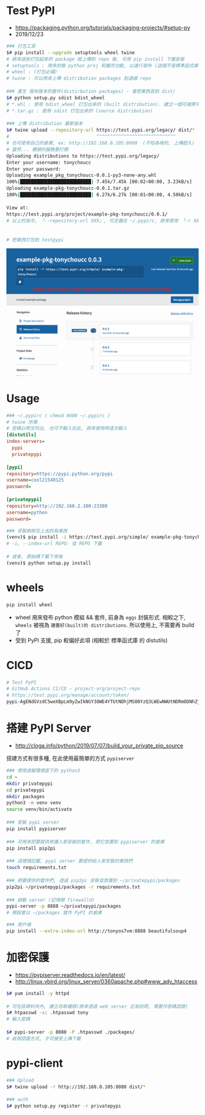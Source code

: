 # Test PyPI

- https://packaging.python.org/tutorials/packaging-projects/#setup-py
- 2019/12/23

```bash
### 打包工具
$# pip install --upgrade setuptools wheel twine
# 將來這些打包起來的 package 經上傳到 repo 後, 可用 pip install 下載安裝
# setuptools : 用來封裝 python proj 和擴充功能, 以進行發布 (這個不是標準函式庫的東西, 但比標準函式庫的 distutils 好多了!)
# wheel : (打包必備)
# twine : 可以用來上傳 distribution packages 到遠端 repo

### 產生 發布版本的套件(distirbution packages) - 會把東西丟到 dist/
$# python setup.py sdist bdist_wheel
# *.whl : 使用 bdist_wheel 打包出來的 (built distribution). 建立一個可被跨平台安裝的 wheel
# *.tar.gz : 使用 sdist 打包出來的 (source distribution)

### 上傳 distribution 最新版本
$# twine upload --repository-url https://test.pypi.org/legacy/ dist/*
#                                ^^^^^^^^^^^^^^^^^^^^^^^^^^^^^
# 也可使用自己的倉庫, ex: http://192.168.0.105:8080  (不知為啥的, 上傳超久)
# 當然... 裡頭的服務要打開
Uploading distributions to https://test.pypi.org/legacy/
Enter your username: tonychoucc
Enter your password:
Uploading example_pkg_tonychoucc-0.0.1-py3-none-any.whl
100%|██████████████████████████| 7.45k/7.45k [00:02<00:00, 3.23kB/s]
Uploading example-pkg-tonychoucc-0.0.1.tar.gz
100%|██████████████████████████| 6.27k/6.27k [00:01<00:00, 4.50kB/s]

View at:
https://test.pypi.org/project/example-pkg-tonychoucc/0.0.1/
# 以上的指令, 「--repository-url XXX」, 可定義在 ~/.pypirc, 將來使用 「-r XX」 來使用


# 把東西打包到 testpypi
```

![](./img/1223-testpypi.png)


# Usage

```ini
### ~/.pypirc ( chmod 0600 ~/.pypirc )
# twine 所需
# 密碼以明文列出, 也可不輸入在此, 將來使用時逐次輸入
[distutils]
index-servers=
  pypi
  privatepypi

[pypi]
repository=https://pypi.python.org/pypi
username=cool21540125
password=

[privatepypi]
repository=http://192.168.2.100:23380
username=python
password=
```

```bash
### 安裝剛剛包上去的鳥東西
(venv)$ pip install -i https://test.pypi.org/simple/ example-pkg-tonychoucc
# -i, --index-url REPO: 從 REPO 下載

# 或者, 原始碼下載下來後
(venv)$ python setup.py install
```


# wheels

```bash
pip install wheel
```

- wheel 用來發布 python 模組 && 套件, 前身為 `eggs` 封裝形式. 相較之下, `wheels` 被視為 `建置好(built)的 distributions`. 所以使用上, 不需要再 build 了
- 受到 PyPI 支援, pip 較偏好此項 (相較於 標準函式庫 的 distutils)




# CICD


```sh
# Test PyPI
# GitHub Actions CI/CD — project-org/project-repo
# https://test.pypi.org/manage/account/token/
pypi-AgENdGVzdC5weXBpLm9yZwIkNGY3OWE4YTUtNDhjMS00YzQ3LWEwNWUtNDRmODNhZjJkZGI1AAJHeyJwZXJtaXNzaW9ucyI6IHsicHJvamVjdHMiOiBbImV4YW1wbGUtcGtnLXRvbnljaG91Y2MiXX0sICJ2ZXJzaW9uIjogMX0AAAYg05LEBk5lQO3jEiLLtrLgN10d8bLt-dAZc-mtPf8o6vY
```



# 搭建 PyPI Server

- http://cloga.info/python/2019/07/07/build_your_private_pip_source

搭建方式有很多種, 在此使用最簡單的方式 `pypiserver`

```bash
### 使用虛擬環境底下的 python3
cd ~
mkdir privatepypi
cd privatepypi
mkdir packages
python3 -m venv venv
source venv/bin/activate

### 安裝 pypi server
pip install pypiserver

### 可用來把要提供來讓人家安裝的套件, 把它放置到 pypiserver 的倉庫
pip install pip2pi

### 這裡頭記載, pypi server 要提供給人家安裝的東西們
touch requirements.txt

### 把要提供的套件們, 透過 pip2pi 安裝並放置到 ~/privatepypi/packages
pip2pi ~/privatepypi/packages -r requirements.txt

### 啟動 server (記得開 firewalld)
pypi-server -p 8888 ~/privatepypi/packages
# 預設會以 ~/packages 當作 PyPI 的倉庫
```

```bash
### 用戶端
pip install --extra-index-url http://tonyos7vm:8888 beautifulsoup4
```


# 加密保護

- https://pypiserver.readthedocs.io/en/latest/
- http://linux.vbird.org/linux_server/0360apache.php#www_adv_htaccess

```bash
$# yum install -y httpd

# 可在該資料夾內, 建立存取權限(將來透過 web server 近來訪問, 需要作密碼認證)
$# htpasswd -sc .htpasswd tony
# 輸入密碼

$# pypi-server -p 8080 -P .htpasswd ./packages/
# 啟用認證方式, 才可接受上傳下載
```


# pypi-client

```bash
### Upload
$# twine upload -r http://192.168.0.105:8080 dist/*

### auth
$# python setup.py register -r privatepypi
```